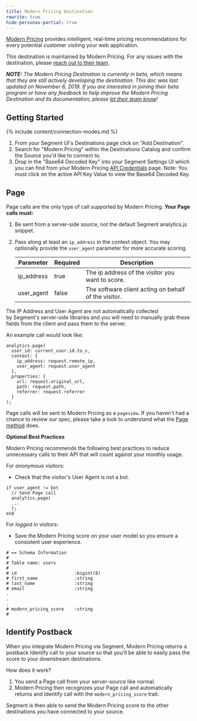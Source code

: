 ```yaml
---
title: Modern Pricing Destination
rewrite: true
hide-personas-partial: true
---
```

[Modern Pricing](https://modernpricing.com/?utm_source=segmentio&utm_medium=docs&utm_campaign=partners) provides intelligent, real-time pricing recommendations for every potential customer visiting your web application.

This destination is maintained by Modern Pricing. For any issues with the destination, please [reach out to their team](mailto:john@modernpricing.com).

_**NOTE:** The Modern Pricing Destination is currently in beta, which means that they are still actively developing the destination. This doc was last updated on November 6, 2019. If you are interested in joining their beta program or have any feedback to help improve the Modern Pricing Destination and its documentation, please [let  their team know](mailto:john@modernpricing.com)!_

## Getting Started

{% include content/connection-modes.md %} 

1. From your Segment UI's Destinations page click on "Add Destination".
2. Search for "Modern Pricing" within the Destinations Catalog and confirm the Source you'd like to connect to.
3. Drop in the "Base64 Decoded Key" into your Segment Settings UI which you can find from your Modern Pricing [API Credentials](https://modernpricing.com/login) page. Note: You must click on the active API Key Value to view the Base64 Decoded Key.

## Page

Page calls are the only type of call supported by Modern Pricing.  **Your Page calls must:**
1. Be sent from a server-side source, not the default Segment analytics.js snippet.
2. Pass along at least an `ip_address` in the context object. You may optionally provide the `user_agent` parameter for more accurate scoring.


    | Parameter  | Required | Description |
    | ---------- | -------- | ----------- |
    | ip_address | true     | The ip address of the visitor you want to score. |
    | user_agent | false    | The software client acting on behalf of the visitor. |

The IP Address and User Agent are not automatically collected by Segment's server-side libraries and you will need to manually grab these fields from the client and pass them to the server. 

An example call would look like:

```
analytics.page(
  user_id: current_user.id.to_s,
  context: {
    ip_address: request.remote_ip,
    user_agent: request.user_agent
  },
  properties: { 
    url: request.original_url,
    path: request.path,
    referrer: request.referrer
  }
);
```

Page calls will be sent to Modern Pricing as a `pageview`. If you haven't had a chance to review our spec, please take a look to understand what the [Page method](https://segment.com/docs/spec/page/) does.

**Optional Best Practices**

Modern Pricing recommends the following best practices to reduce unnecessary calls to their API that will count against your monthly usage.

For *anonymous* visitors:

* Check that the visitor's User Agent is not a bot.

```
if user_agent != bot
  // Send Page call
  analytics.page(
  ...
  );
end
```

For *logged in* visitors:

* Save the Modern Pricing score on your user model so you ensure a consistent user experience.

```
# == Schema Information
#
# Table name: users
#
# id                      :bigint(8)
# first_name              :string
# last_name               :string
# email                   :string
.
.
.
# modern_pricing_score    :string
#
```

## Identify Postback

When you integrate Modern Pricing via Segment, Modern Pricing returns a postback Identify call to your source so that you'll be able to easily pass the score to your downstream destinations. 

How does it work?

1. You send a Page call from your server-source like normal. 
2. Modern Pricing then recognizes your Page call and automatically returns and Identify call with the `modern_pricing_score` trait. 

Segment is then able to send the Modern Pricing score to the other destinations you have connected to your source.
